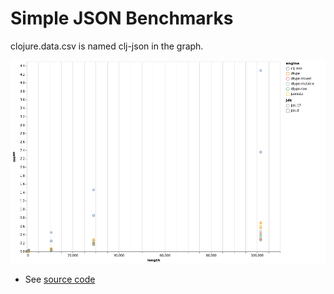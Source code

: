 # Simple JSON Benchmarks

clojure.data.csv is named clj-json in the graph.


![results](docs/json-parse-speed.png)


* See [source code](src/fjson.clj)

